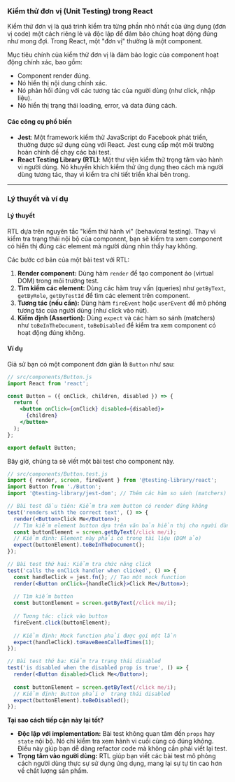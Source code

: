 ### Kiểm thử đơn vị (Unit Testing) trong React

Kiểm thử đơn vị là quá trình kiểm tra từng phần nhỏ nhất của ứng dụng (đơn vị code) một cách riêng lẻ và độc lập để đảm bảo chúng hoạt động đúng như mong đợi. Trong React, một "đơn vị" thường là một component.

Mục tiêu chính của kiểm thử đơn vị là đảm bảo logic của component hoạt động chính xác, bao gồm:

  * Component render đúng.
  * Nó hiển thị nội dung chính xác.
  * Nó phản hồi đúng với các tương tác của người dùng (như click, nhập liệu).
  * Nó hiển thị trạng thái loading, error, và data đúng cách.

#### Các công cụ phổ biến

  * **Jest**: Một framework kiểm thử JavaScript do Facebook phát triển, thường được sử dụng cùng với React. Jest cung cấp một môi trường hoàn chỉnh để chạy các bài test.
  * **React Testing Library (RTL)**: Một thư viện kiểm thử trọng tâm vào hành vi người dùng. Nó khuyến khích kiểm thử ứng dụng theo cách mà người dùng tương tác, thay vì kiểm tra chi tiết triển khai bên trong.

-----

### Lý thuyết và ví dụ

#### Lý thuyết

RTL dựa trên nguyên tắc "kiểm thử hành vi" (behavioral testing). Thay vì kiểm tra trạng thái nội bộ của component, bạn sẽ kiểm tra xem component có hiển thị đúng các element mà người dùng nhìn thấy hay không.

Các bước cơ bản của một bài test với RTL:

1.  **Render component:** Dùng hàm `render` để tạo component ảo (virtual DOM) trong môi trường test.
2.  **Tìm kiếm các element:** Dùng các hàm truy vấn (queries) như `getByText`, `getByRole`, `getByTestId` để tìm các element trên component.
3.  **Tương tác (nếu cần):** Dùng hàm `fireEvent` hoặc `userEvent` để mô phỏng tương tác của người dùng (như click vào nút).
4.  **Kiểm định (Assertion):** Dùng `expect` và các hàm so sánh (matchers) như `toBeInTheDocument`, `toBeDisabled` để kiểm tra xem component có hoạt động đúng không.

#### Ví dụ

Giả sử bạn có một component đơn giản là `Button` như sau:

```jsx
// src/components/Button.js
import React from 'react';

const Button = ({ onClick, children, disabled }) => {
  return (
    <button onClick={onClick} disabled={disabled}>
      {children}
    </button>
  );
};

export default Button;
```

Bây giờ, chúng ta sẽ viết một bài test cho component này.

```jsx
// src/components/Button.test.js
import { render, screen, fireEvent } from '@testing-library/react';
import Button from './Button';
import '@testing-library/jest-dom'; // Thêm các hàm so sánh (matchers) mở rộng

// Bài test đầu tiên: Kiểm tra xem button có render đúng không
test('renders with the correct text', () => {
  render(<Button>Click Me</Button>);
  // Tìm kiếm element button dựa trên văn bản hiển thị cho người dùng
  const buttonElement = screen.getByText(/click me/i);
  // Kiểm định: Element này phải có trong tài liệu (DOM ảo)
  expect(buttonElement).toBeInTheDocument();
});

// Bài test thứ hai: Kiểm tra chức năng click
test('calls the onClick handler when clicked', () => {
  const handleClick = jest.fn(); // Tạo một mock function
  render(<Button onClick={handleClick}>Click Me</Button>);
  
  // Tìm kiếm button
  const buttonElement = screen.getByText(/click me/i);
  
  // Tương tác: click vào button
  fireEvent.click(buttonElement);
  
  // Kiểm định: Mock function phải được gọi một lần
  expect(handleClick).toHaveBeenCalledTimes(1);
});

// Bài test thứ ba: Kiểm tra trạng thái disabled
test('is disabled when the disabled prop is true', () => {
  render(<Button disabled>Click Me</Button>);
  
  const buttonElement = screen.getByText(/click me/i);
  // Kiểm định: Button phải ở trạng thái disabled
  expect(buttonElement).toBeDisabled();
});
```

**Tại sao cách tiếp cận này lại tốt?**

  * **Độc lập với implementation:** Bài test không quan tâm đến `props` hay `state` nội bộ. Nó chỉ kiểm tra xem hành vi cuối cùng có đúng không. Điều này giúp bạn dễ dàng refactor code mà không cần phải viết lại test.
  * **Trọng tâm vào người dùng:** RTL giúp bạn viết các bài test mô phỏng cách người dùng thực sự sử dụng ứng dụng, mang lại sự tự tin cao hơn về chất lượng sản phẩm.
